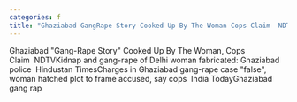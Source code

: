```yaml
---
categories: f
title: "Ghaziabad GangRape Story Cooked Up By The Woman Cops Claim  NDTV"
---
```

Ghaziabad "Gang-Rape Story" Cooked Up By The Woman, Cops Claim&nbsp;&nbsp;NDTVKidnap and gang-rape of Delhi woman fabricated: Ghaziabad police&nbsp;&nbsp;Hindustan TimesCharges in Ghaziabad gang-rape case "false", woman hatched plot to frame accused, say cops&nbsp;&nbsp;India TodayGhaziabad gang rap